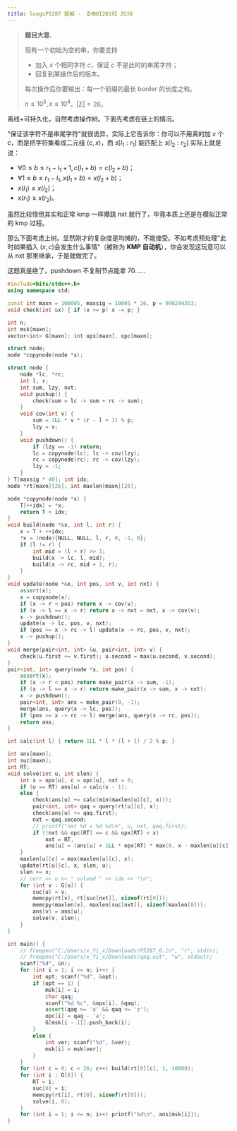 ```yaml
---
title: luoguP5287 题解 - 【HNOI2019】JOJO
---
```


> **题目大意.**
>
> 现有一个初始为空的串，你要支持
>
> - 加入 $x$ 个相同字符 $c$，保证 $c$ 不是此时的串尾字符；
> - 回复到某操作后的版本。
>
> 每次操作后你要输出：每一个前缀的最长 border 的长度之和。
>
> $n\le 10^5,x\le 10^4$。$|\Sigma|=26$。

离线+可持久化，自然考虑操作树。下面先考虑在链上的情况。

"保证该字符不是串尾字符"就很诡异，实际上它告诉你：你可以不用真的加 $x$ 个 $c$，而是把字符集看成二元组 $(c,x)$，而 $s\left[l_1:r_1\right]$ 能匹配上 $s\left[l_2:r_2\right]$ 实际上就是说：

- $\forall 0\le b\le r_1-l_1+1,c(l_1+b)=c(l_2+b)$；
- $\forall 1\le b\le r_1-l_1, x(l_1+b)=x(l_2+b)$；
- $x(l_1)\le x(l_2)$；
- $x(r_1)\ge x(r_2)$。

虽然比较怪但其实和正常 kmp 一样爆跳 nxt 就行了，毕竟本质上还是在模拟正常的 kmp 过程。

那么下面考虑上树。显然刚才的复杂度是均摊的，不能接受。不如考虑预处理"此时如果插入 $(x,c)$会发生什么事情"（被称为 **KMP 自动机**），你会发现这玩意可以从 nxt 那里继承，于是就做完了。

这题真是绝了，pushdown 不复制节点能拿 70……

```cpp
#include<bits/stdc++.h>
using namespace std;

const int maxn = 100005, maxsig = 10005 * 26, p = 998244353;
void check(int &x) { if (x >= p) x -= p; }

int n;
int msk[maxn];
vector<int> G[maxn]; int opx[maxn], opc[maxn];

struct node;
node *copynode(node *x);

struct node {
    node *lc, *rc;
    int l, r;
    int sum, lzy, nxt;
    void pushup() {
        check(sum = lc -> sum + rc -> sum);
    }
    void cov(int v) {
        sum = 1LL * v * (r - l + 1) % p;
        lzy = v;
    }
    void pushdown() {
        if (lzy == -1) return;
        lc = copynode(lc); lc -> cov(lzy);
        rc = copynode(rc); rc -> cov(lzy);
        lzy = -1;
    }
} T[maxsig * 40]; int idx;
node *rt[maxn][26]; int maxlen[maxn][26];

node *copynode(node *x) {
    T[++idx] = *x;
    return T + idx;
}
void build(node *&x, int l, int r) {
    x = T + ++idx;
    *x = (node){NULL, NULL, l, r, 0, -1, 0};
    if (l != r) {
        int mid = (l + r) >> 1;
        build(x -> lc, l, mid);
        build(x -> rc, mid + 1, r);
    }
}
void update(node *&x, int pos, int v, int nxt) {
    assert(x);
    x = copynode(x);
    if (x -> r < pos) return x -> cov(v);
    if (x -> l == x -> r) return x -> nxt = nxt, x -> cov(v);
    x -> pushdown();
    update(x -> lc, pos, v, nxt);
    if (pos >= x -> rc -> l) update(x -> rc, pos, v, nxt);
    x -> pushup();
}
void merge(pair<int, int> &u, pair<int, int> v) {
    check(u.first += v.first); u.second = max(u.second, v.second);
}
pair<int, int> query(node *x, int pos) {
    assert(x);
    if (x -> r < pos) return make_pair(x -> sum, -1);
    if (x -> l == x -> r) return make_pair(x -> sum, x -> nxt);
    x -> pushdown();
    pair<int, int> ans = make_pair(0, -1);
    merge(ans, query(x -> lc, pos));
    if (pos >= x -> rc -> l) merge(ans, query(x -> rc, pos));
    return ans;
}

int calc(int l) { return 1LL * l * (l + 1) / 2 % p; }

int ans[maxn];
int suc[maxn];
int RT;
void solve(int u, int slen) {
    int x = opx[u], c = opc[u], nxt = 0;
    if (u == RT) ans[u] = calc(x - 1);
    else {
        check(ans[u] += calc(min(maxlen[u][c], x)));
        pair<int, int> qaq = query(rt[u][c], x);
        check(ans[u] += qaq.first);
        nxt = qaq.second;
        // printf("nxt %d = %d %d\n", u, nxt, qaq.first);
        if (!nxt && opc[RT] == c && opx[RT] < x)
            nxt = RT,
            ans[u] = (ans[u] + 1LL * opx[RT] * max(0, x - maxlen[u][c])) % p;
    }
    maxlen[u][c] = max(maxlen[u][c], x);
    update(rt[u][c], x, slen, u);
    slen += x;
    // cerr << u << " solved " << idx << "\n";
    for (int v : G[u]) {
        suc[u] = v;
        memcpy(rt[v], rt[suc[nxt]], sizeof(rt[0]));
        memcpy(maxlen[v], maxlen[suc[nxt]], sizeof(maxlen[0]));
        ans[v] = ans[u];
        solve(v, slen);
    }
}

int main() {
    // freopen("C:/Users/x_Yi_x/Downloads/P5287_6.in", "r", stdin);
    // freopen("C:/Users/x_Yi_x/Downloads/qaq.out", "w", stdout);
    scanf("%d", &n);
    for (int i = 1; i <= n; i++) {
        int opt; scanf("%d", &opt);
        if (opt == 1) {
            msk[i] = i;
            char qaq;
            scanf("%d %c", &opx[i], &qaq);
            assert(qaq >= 'a' && qaq <= 'z');
            opc[i] = qaq - 'a';
            G[msk[i - 1]].push_back(i);
        }
        else {
            int ver; scanf("%d", &ver);
            msk[i] = msk[ver];
        }
    }
    for (int c = 0; c < 26; c++) build(rt[0][c], 1, 10000);
    for (int i : G[0]) {
        RT = i;
        suc[0] = i;
        memcpy(rt[i], rt[0], sizeof(rt[0]));
        solve(i, 0);
    }
    for (int i = 1; i <= n; i++) printf("%d\n", ans[msk[i]]);
}
```



